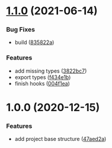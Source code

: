 # [1.1.0](https://github.com/lmarqs/react-yoastseo/compare/v1.0.0...v1.1.0) (2021-06-14)


### Bug Fixes

* build ([835822a](https://github.com/lmarqs/react-yoastseo/commit/835822a82b32fb91315cafd87fc97e8e418dafcb))


### Features

* add missing types ([3822bc7](https://github.com/lmarqs/react-yoastseo/commit/3822bc7f5daa2fda82e4ab0ec154711fed961d9f))
* export types ([f434e1b](https://github.com/lmarqs/react-yoastseo/commit/f434e1b0ed44d7351f1f012c3191467cc51ff279))
* finish hooks ([004f1ea](https://github.com/lmarqs/react-yoastseo/commit/004f1ea1c7fef4a1208b08f7bdcf5b3918b8b1b3))

# 1.0.0 (2020-12-15)


### Features

* add project base structure ([47aed2a](https://github.com/lmarqs/react-yoastseo/commit/47aed2a7d75e32c1374687d0d7c5a7a40db745f8))
